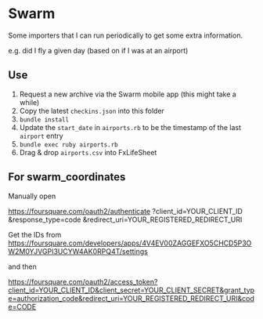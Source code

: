 # Swarm

Some importers that I can run periodically to get some extra information.

e.g. did I fly a given day (based on if I was at an airport)

## Use

1. Request a new archive via the Swarm mobile app (this might take a while)
1. Copy the latest `checkins.json` into this folder
1. `bundle install`
1. Update the `start_date` in `airports.rb` to be the timestamp of the last `airport` entry
1. `bundle exec ruby airports.rb`
1. Drag & drop `airports.csv` into FxLifeSheet


## For swarm_coordinates

Manually open 

https://foursquare.com/oauth2/authenticate
    ?client_id=YOUR_CLIENT_ID
    &response_type=code
    &redirect_uri=YOUR_REGISTERED_REDIRECT_URI

Get the IDs from https://foursquare.com/developers/apps/4V4EV00ZAGGEFXO5CHCD5P3OW2M0YJVGPI3UCYW4AK0RPQ4T/settings

and then

https://foursquare.com/oauth2/access_token?client_id=YOUR_CLIENT_ID&client_secret=YOUR_CLIENT_SECRET&grant_type=authorization_code&redirect_uri=YOUR_REGISTERED_REDIRECT_URI&code=CODE

